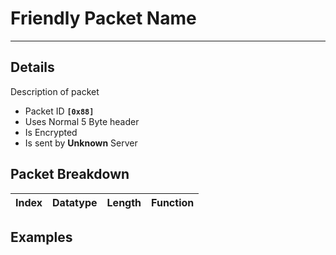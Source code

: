 # Friendly Packet Name #

---


## Details ##

Description of packet
  * Packet ID **`[0x88]`**
  * Uses Normal 5 Byte header
  * Is Encrypted
  * Is sent by **Unknown** Server

## Packet Breakdown ##
| Index | Datatype | Length | Function |
|:------|:---------|:-------|:---------|

## Examples ##